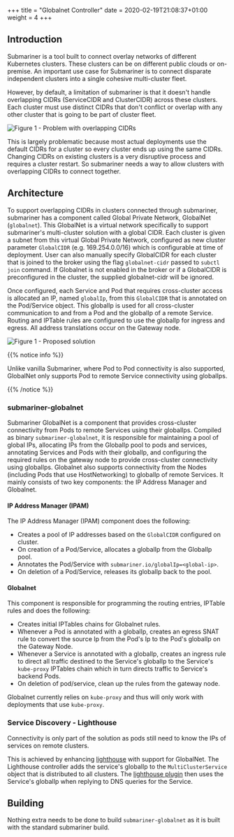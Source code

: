 +++
title = "Globalnet Controller"
date = 2020-02-19T21:08:37+01:00
weight = 4
+++
## Introduction

Submariner is a tool built to connect overlay networks of different
Kubernetes clusters. These clusters can be on different public clouds
or on-premise. An important use case for Submariner is to connect disparate
independent clusters into a single cohesive multi-cluster fleet. 

However, by default, a limitation of submariner is that it doesn't handle
overlapping CIDRs (ServiceCIDR and ClusterCIDR) across these clusters.
Each cluster must use distinct CIDRs that don't conflict or overlap with any
other cluster that is going to be part of cluster fleet.

![Figure 1 - Problem with overlapping CIDRs](/images/globalnet/overlappingcidr-problem.png)

This is largely problematic because most actual deployments use the default CIDRs for a cluster so every cluster ends up using the same CIDRs. Changing CIDRs on existing clusters is a very disruptive process and requires a cluster restart. So submariner needs a way to allow clusters with overlapping CIDRs to connect together.

## Architecture

To support overlapping CIDRs in clusters connected through submariner, submariner has a component called Global Private Network, GlobalNet (`globalnet`). This GlobalNet is a virtual network specifically to support submariner's multi-cluster solution with a global CIDR. Each cluster is given a subnet from this virtual Global Private Network, configured as new cluster parameter `GlobalCIDR` (e.g. 169.254.0.0/16) which is configurable at time of deployment.
User can also manually specify GlobalCIDR for each cluster that is joined to the broker using the flag ```globalnet-cidr``` passed to ```subctl join``` command. If Globalnet is not enabled in the broker or if a GlobalCIDR is preconfigured in the cluster,  the supplied globalnet-cidr will be ignored.

Once configured, each Service and Pod that requires cross-cluster access is allocated an IP, named `globalIp`, from this `GlobalCIDR` that is annotated on the Pod/Service object. This globalIp is used for all cross-cluster communication to and from a Pod and the globalIp of a remote Service. Routing and IPTable rules are configured to use the globalIp for ingress and egress. All address translations occur on the Gateway node.

![Figure 1 - Proposed solution](/images/globalnet/overlappingcidr-solution.png)

{{% notice info %}}

Unlike vanilla Submariner, where Pod to Pod connectivity is also supported, GlobalNet only supports Pod to remote Service connectivity using globalIps.

{{% /notice %}}

### submariner-globalnet

Submariner GlobalNet is a component that provides cross-cluster connectivity from Pods to remote Services using their globalIps. Compiled as binary `submariner-globalnet`, it is responsible for maintaining a pool of global IPs, allocating IPs from the GlobalIp pool to pods and services, annotating Services and Pods with their globalIp, and configuring the required rules on the gateway node to provide cross-cluster connectivity using globalIps.
Globalnet also supports connectivity from the Nodes (including Pods that use HostNetworking) to globalIp of remote Services.
It mainly consists of two key components: the IP Address Manager and Globalnet.

#### IP Address Manager (IPAM)

The IP Address Manager (IPAM) component does the following:

* Creates a pool of IP addresses based on the `GlobalCIDR` configured on cluster.
* On creation of a Pod/Service, allocates a globalIp from the GlobalIp pool.
* Annotates the Pod/Service with `submariner.io/globalIp=<global-ip>`.
* On deletion of a Pod/Service, releases its globalIp back to the pool.

#### Globalnet

This component is responsible for programming the routing entries, IPTable rules and does the following:

* Creates initial IPTables chains for Globalnet rules.
* Whenever a Pod is annotated with a globalIp, creates an egress SNAT rule to convert the source Ip from the Pod's Ip to the Pod's globalIp on the Gateway Node.
* Whenever a Service is annotated with a globalIp, creates an ingress rule to direct all traffic destined to the Service's globalIp to the Service's `kube-proxy` IPTables chain which in turn directs traffic to Service's backend Pods.
* On deletion of pod/service, clean up the rules from the gateway node.

Globalnet currently relies on `kube-proxy` and thus will only work with deployments that use `kube-proxy`.

### Service Discovery - Lighthouse

Connectivity is only part of the solution as pods still need to know the IPs of services on remote clusters.

This is achieved by enhancing [lighthouse](https://github.com/submariner-io/lighthouse) with support for GlobalNet. The Lighthouse controller adds the service's globalIp to the `MultiClusterService` object that is distributed to all clusters. The [lighthouse plugin](https://github.com/submariner-io/lighthouse/tree/master/plugin/lighthouse) then uses the Service's globalIp when replying to DNS queries for the Service.

## Building

Nothing extra needs to be done to build `submariner-globalnet` as it is built with the standard submariner build.
